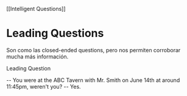 [[Intelligent Questions]]
# Leading Questions

Son como las closed-ended questions, pero nos permiten corroborar mucha más información. 

Leading Question

-- You were at the ABC Tavern with Mr. Smith on June 14th at around 11:45pm, weren't you? 
-- Yes.